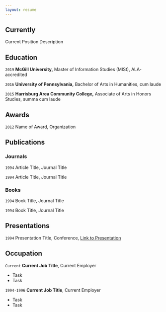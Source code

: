 ```yaml
---
layout: resume
---
```

## Currently

Current Position Description

## Education

`2019`
__McGill University,__
Master of Information Studies (MISt), ALA-accredited

`2016`
__University of Pennsylvania,__
Bachelor of Arts in Humanities, cum laude

`2015`
__Harrisburg Area Community College,__
Associate of Arts in Honors Studies, summa cum laude

## Awards

`2012`
Name of Award, Organization 

## Publications

<!-- A list is also available [online](https://scholar.google.co.uk/citations?user=LTOTl0YAAAAJ) -->

### Journals

`1994`
Article Title, Journal Title

`1994`
Article Title, Journal Title

### Books

`1994`
Book Title, Journal Title

`1994`
Book Title, Journal Title


## Presentations

`1994`
Presentation Title, Conference, <a href="https://MyWebsite.tld/presentation1">Link to Presentation</a>


## Occupation

`Current`
__Current Job Title__, Current Employer 

- Task
- Task

`1994-1996`
__Current Job Title__, Current Employer 

- Task
- Task



<!-- ### Footer

Last updated: May 2013 -->


